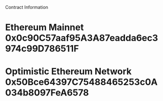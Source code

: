 Contract Information
# Ethereum Mainnet  0x0c90C57aaf95A3A87eadda6ec3974c99D786511F
# Optimistic Ethereum Network  0x50Bce64397C75488465253c0A034b8097FeA6578
